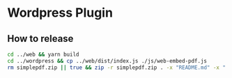 # Wordpress Plugin

## How to release

```bash
cd ../web && yarn build
cd ../wordpress && cp ../web/dist/index.js ./js/web-embed-pdf.js
rm simplepdf.zip || true && zip -r simplepdf.zip . -x "README.md" -x ".DS_Store"
```
